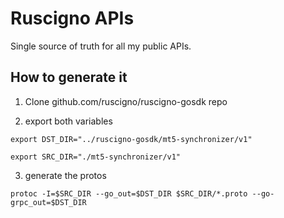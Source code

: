 # Ruscigno APIs
Single source of truth for all my public APIs.

## How to generate it
1. Clone github.com/ruscigno/ruscigno-gosdk repo

2. export both variables

`export DST_DIR="../ruscigno-gosdk/mt5-synchronizer/v1"`

`export SRC_DIR="./mt5-synchronizer/v1"`

3. generate the protos

`protoc -I=$SRC_DIR --go_out=$DST_DIR $SRC_DIR/*.proto --go-grpc_out=$DST_DIR`